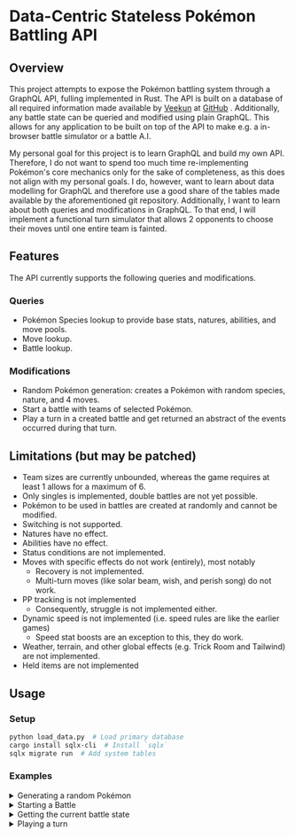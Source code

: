 # Data-Centric Stateless Pokémon Battling API

## Overview

This project attempts to expose the Pokémon battling system through a GraphQL API, fulling
implemented in Rust. The API is built on a database of all required information made available
by [Veekun](https://github.com/veekun) at [GitHub](https://github.com/veekun/pokedex/tree/master)
. Additionally, any battle state can be queried and modified using plain GraphQL. This allows 
for any application to be built on top of the API to make e.g. a in-browser battle simulator or 
a battle A.I.

My personal goal for this project is to learn GraphQL and build my own API. Therefore, I do 
not want to spend too much time re-implementing Pokémon's core mechanics only for the sake of 
completeness, as this does not align with my personal goals. I do, however, want to learn 
about data modelling for GraphQL and therefore use a good share of the tables made available by 
the aforementioned git repository. Additionally, I want to learn about both queries and 
modifications in GraphQL. To that end, I will implement a functional turn simulator that allows 
2 opponents to choose their moves until one entire team is fainted.

## Features
The API currently supports the following queries and modifications.
### Queries
- Pokémon Species lookup to provide base stats, natures, abilities, and move pools.
- Move lookup.
- Battle lookup.
### Modifications
- Random Pokémon generation: creates a Pokémon with random species, nature, and 4 moves.
- Start a battle with teams of selected Pokémon.
- Play a turn in a created battle and get returned an abstract of the events occurred during 
  that turn.

## Limitations (but may be patched)

- Team sizes are currently unbounded, whereas the game requires at least 1 allows for a maximum
  of 6.
- Only singles is implemented, double battles are not yet possible.
- Pokémon to be used in battles are created at randomly and cannot be modified.
- Switching is not supported.
- Natures have no effect.
- Abilities have no effect.
- Status conditions are not implemented.
- Moves with specific effects do not work (entirely), most notably
  - Recovery is not implemented.
  - Multi-turn moves (like solar beam, wish, and perish song) do not work.
- PP tracking is not implemented
  - Consequently, struggle is not implemented either.
- Dynamic speed is not implemented (i.e. speed rules are like the earlier games)
  - Speed stat boosts are an exception to this, they do work.
- Weather, terrain, and other global effects (e.g. Trick Room and Tailwind) are not implemented.
- Held items are not implemented

## Usage
### Setup

```bash
python load_data.py  # Load primary database
cargo install sqlx-cli  # Install `sqlx`
sqlx migrate run  # Add system tables
```

### Examples
<details>
<summary>Generating a random Pokémon</summary>

#### Input
```graphql
mutation {
  randomPokemon{
    id
    species{
      identifier
    }
    nature {
      name
    }
    move1{
      name
    }
    move2{
      name
    }
    move3{
      name
    }
    move4{
      name
    }
  }
}
```
#### Output
```json
{
  "data": {
    "randomPokemon": {
      "id": 9,
      "species": {
        "identifier": "bastiodon"
      },
      "nature": {
        "name": "jolly"
      },
      "move1": {
        "name": "blizzard"
      },
      "move2": {
        "name": "round"
      },
      "move3": {
        "name": "mud-slap"
      },
      "move4": {
        "name": "block"
      }
    }
  }
}
```
</details>

<details>
<summary>Starting a Battle</summary>

#### Input
```graphql
mutation {
  startBattle(teamA:[5,6], teamB:[7,9]){
    id
  }
}
```
#### Output
```json
{
  "data": {
    "startBattle": {
      "id": 7
    }
  }
}
```
</details>

<details>
<summary>Getting the current battle state</summary>

#### Input
```graphql
{
  battle(id:7){
    activeA
    activeB
    teamA{
      stat(stat:ATK)
      pokemon{
        species{
          identifier
          pkmStats{
            atk{baseStat}
            spd{
              baseStat
            }
            hp{
              baseStat
            }
          }
        }
        move1{
          name
          accuracy
          power
        }
        move2{
          name
          accuracy
          power
        }
        move3{
          name
          accuracy
          power
        }
        move4{
          name
          accuracy
          power
        }
      }
      remainingHp
    }
    teamB{
      stat(stat:ATK)
      pokemon{
        species{
          identifier
          pkmStats{
            atk{baseStat}
            spd{
              baseStat
            }
            hp{
              baseStat
            }
          }
        }
        move1{
          name
          power
        }
        move2{
          name
          power
        }
        move3{
          name
          power
        }
        move4{
          name
          power
        }
      }
      remainingHp
    }
  }
}
```
#### Output
```json
{
  "data": {
    "battle": {
      "activeA": 0,
      "activeB": 0,
      "teamA": [
        {
          "stat": 95,
          "pokemon": {
            "species": {
              "identifier": "cinccino",
              "pkmStats": {
                "atk": {
                  "baseStat": 95
                },
                "spd": {
                  "baseStat": 115
                },
                "hp": {
                  "baseStat": 75
                }
              }
            },
            "move1": {
              "name": "fling",
              "accuracy": 100,
              "power": null
            },
            "move2": {
              "name": "thunder",
              "accuracy": 70,
              "power": 110
            },
            "move3": {
              "name": "rest",
              "accuracy": null,
              "power": null
            },
            "move4": {
              "name": "toxic",
              "accuracy": 90,
              "power": null
            }
          },
          "remainingHp": 75
        },
        {
          "stat": 120,
          "pokemon": {
            "species": {
              "identifier": "luxray",
              "pkmStats": {
                "atk": {
                  "baseStat": 120
                },
                "spd": {
                  "baseStat": 70
                },
                "hp": {
                  "baseStat": 80
                }
              }
            },
            "move1": {
              "name": "light-screen",
              "accuracy": null,
              "power": null
            },
            "move2": {
              "name": "substitute",
              "accuracy": null,
              "power": null
            },
            "move3": {
              "name": "substitute",
              "accuracy": null,
              "power": null
            },
            "move4": {
              "name": "flash",
              "accuracy": 100,
              "power": null
            }
          },
          "remainingHp": 80
        }
      ],
      "teamB": [
        {
          "stat": 73,
          "pokemon": {
            "species": {
              "identifier": "swalot",
              "pkmStats": {
                "atk": {
                  "baseStat": 73
                },
                "spd": {
                  "baseStat": 55
                },
                "hp": {
                  "baseStat": 100
                }
              }
            },
            "move1": {
              "name": "water-pulse",
              "power": 60
            },
            "move2": {
              "name": "thunder-punch",
              "power": 75
            },
            "move3": {
              "name": "sleep-talk",
              "power": null
            },
            "move4": {
              "name": "substitute",
              "power": null
            }
          },
          "remainingHp": 100
        },
        {
          "stat": 52,
          "pokemon": {
            "species": {
              "identifier": "bastiodon",
              "pkmStats": {
                "atk": {
                  "baseStat": 52
                },
                "spd": {
                  "baseStat": 30
                },
                "hp": {
                  "baseStat": 60
                }
              }
            },
            "move1": {
              "name": "blizzard",
              "power": 110
            },
            "move2": {
              "name": "round",
              "power": 60
            },
            "move3": {
              "name": "mud-slap",
              "power": 20
            },
            "move4": {
              "name": "block",
              "power": null
            }
          },
          "remainingHp": 60
        }
      ]
    }
  }
}
```
</details>

<details>
<summary>Playing a turn</summary>

#### Input
```graphql
mutation{
  playTurn(id: 7, moveA: SELECT_MOVE_2, moveB: SWITCH_2){
    switchPhase{
      side,
      into
    }
    attackPhase{
      type
      damageDealt
      effectTriggered
    }
  }
}
```
#### Output
```json
{
  "data": {
    "playTurn": {
      "switchPhase": [
        {
          "side": "TEAM_B",
          "into": 1
        }
      ],
      "attackPhase": [
        {
          "type": "DAMAGE",
          "damageDealt": 22,
          "effectTriggered": false
        }
      ]
    }
  }
}
```

#### Updated battle state output
```json
{
  "data": {
    "battle": {
      "activeA": 0,
      "activeB": 1,
      "teamA": [
        {
          "stat": 95,
          "pokemon": {
            "species": {
              "identifier": "cinccino",
              "pkmStats": {
                "atk": {
                  "baseStat": 95
                },
                "spd": {
                  "baseStat": 115
                },
                "hp": {
                  "baseStat": 75
                }
              }
            },
            "move1": {
              "name": "fling",
              "accuracy": 100,
              "power": null
            },
            "move2": {
              "name": "thunder",
              "accuracy": 70,
              "power": 110
            },
            "move3": {
              "name": "rest",
              "accuracy": null,
              "power": null
            },
            "move4": {
              "name": "toxic",
              "accuracy": 90,
              "power": null
            }
          },
          "remainingHp": 75
        },
        {
          "stat": 120,
          "pokemon": {
            "species": {
              "identifier": "luxray",
              "pkmStats": {
                "atk": {
                  "baseStat": 120
                },
                "spd": {
                  "baseStat": 70
                },
                "hp": {
                  "baseStat": 80
                }
              }
            },
            "move1": {
              "name": "light-screen",
              "accuracy": null,
              "power": null
            },
            "move2": {
              "name": "substitute",
              "accuracy": null,
              "power": null
            },
            "move3": {
              "name": "substitute",
              "accuracy": null,
              "power": null
            },
            "move4": {
              "name": "flash",
              "accuracy": 100,
              "power": null
            }
          },
          "remainingHp": 80
        }
      ],
      "teamB": [
        {
          "stat": 73,
          "pokemon": {
            "species": {
              "identifier": "swalot",
              "pkmStats": {
                "atk": {
                  "baseStat": 73
                },
                "spd": {
                  "baseStat": 55
                },
                "hp": {
                  "baseStat": 100
                }
              }
            },
            "move1": {
              "name": "water-pulse",
              "power": 60
            },
            "move2": {
              "name": "thunder-punch",
              "power": 75
            },
            "move3": {
              "name": "sleep-talk",
              "power": null
            },
            "move4": {
              "name": "substitute",
              "power": null
            }
          },
          "remainingHp": 100
        },
        {
          "stat": 52,
          "pokemon": {
            "species": {
              "identifier": "bastiodon",
              "pkmStats": {
                "atk": {
                  "baseStat": 52
                },
                "spd": {
                  "baseStat": 30
                },
                "hp": {
                  "baseStat": 60
                }
              }
            },
            "move1": {
              "name": "blizzard",
              "power": 110
            },
            "move2": {
              "name": "round",
              "power": 60
            },
            "move3": {
              "name": "mud-slap",
              "power": 20
            },
            "move4": {
              "name": "block",
              "power": null
            }
          },
          "remainingHp": 38
        }
      ]
    }
  }
}
```

</details>